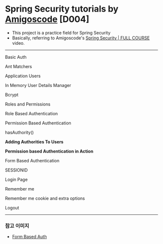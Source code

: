 # Spring Security tutorials by [Amigoscode](https://www.youtube.com/channel/UC2KfmYEM4KCuA1ZurravgYw) [D004]
- This project is a practice field for Spring Security
- Basically, referring to Amigoscode's [Spring Security | FULL COURSE](https://youtu.be/her_7pa0vrg) video.

---
Basic Auth

Ant Matchers

Application Users

In Memory User Details Manager

Bcrypt

Roles and Permissions

Role Based Authentication

Permission Based Authentication

hasAuthority()

**Adding Authorities To Users**

**Permission based Authentication in Action**

Form Based Authentication

SESSIONID

Login Page

Remember me

Remember me cookie and extra options

Logout

---

### 참고 이미지

- [Form Based Auth](https://lucid.app/lucidchart/2a7b15dc-0767-4668-b8ce-f8ccf0f1c81c/edit?invitationId=inv_2273b037-5eff-4d94-a87e-5cc20ea52f19) 